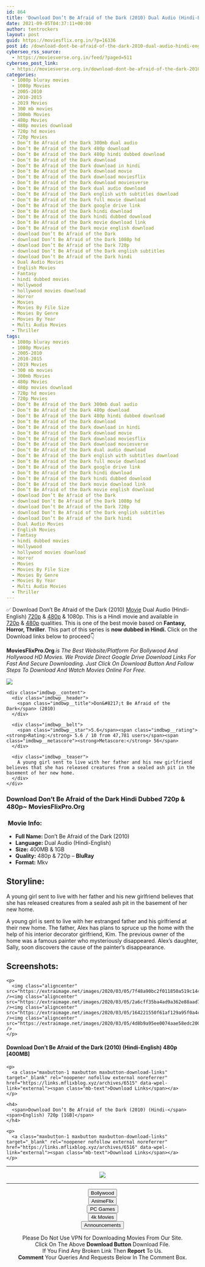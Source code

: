 ```yaml
---
id: 864
title: 'Download Don’t Be Afraid of the Dark (2010) Dual Audio (Hindi-English) 480p [400MB] || 720p [1GB]'
date: 2021-09-05T04:37:11+00:00
author: tentrockers
layout: post
guid: https://moviesflix.org.in/?p=16336
post id: /download-dont-be-afraid-of-the-dark-2010-dual-audio-hindi-english-480p-400mb-720p-1gb/
cyberseo_rss_source:
  - https://moviesverse.org.in/feed/?paged=511
cyberseo_post_link:
  - https://moviesverse.org.in/download-dont-be-afraid-of-the-dark-2010-hindi-480p-720p/
categories:
  - 1080p bluray movies
  - 1080p Movies
  - 2005-2010
  - 2010-2015
  - 2019 Movies
  - 300 mb movies
  - 300mb Movies
  - 480p Movies
  - 480p movies download
  - 720p hd movies
  - 720p Movies
  - Don’t Be Afraid of the Dark 300mb dual audio
  - Don’t Be Afraid of the Dark 480p download
  - Don’t Be Afraid of the Dark 480p hindi dubbed download
  - Don’t Be Afraid of the Dark download
  - Don’t Be Afraid of the Dark download in hindi
  - Don’t Be Afraid of the Dark download movie
  - Don’t Be Afraid of the Dark download moviesflix
  - Don’t Be Afraid of the Dark download moviesverse
  - Don’t Be Afraid of the Dark dual audio download
  - Don’t Be Afraid of the Dark english with subtitles download
  - Don’t Be Afraid of the Dark full movie download
  - Don’t Be Afraid of the Dark google drive link
  - Don’t Be Afraid of the Dark hindi download
  - Don’t Be Afraid of the Dark hindi dubbed download
  - Don’t Be Afraid of the Dark movie download link
  - Don’t Be Afraid of the Dark movie english download
  - download Don’t Be Afraid of the Dark
  - download Don’t Be Afraid of the Dark 1080p hd
  - download Don’t Be Afraid of the Dark 720p
  - download Don’t Be Afraid of the Dark english subtitles
  - download Don’t Be Afraid of the Dark hindi
  - Dual Audio Movies
  - English Movies
  - Fantasy
  - hindi dubbed movies
  - Hollywood
  - hollywood movies download
  - Horror
  - Movies
  - Movies By File Size
  - Movies By Genre
  - Movies By Year
  - Multi Audio Movies
  - Thriller
tags:
  - 1080p bluray movies
  - 1080p Movies
  - 2005-2010
  - 2010-2015
  - 2019 Movies
  - 300 mb movies
  - 300mb Movies
  - 480p Movies
  - 480p movies download
  - 720p hd movies
  - 720p Movies
  - Don’t Be Afraid of the Dark 300mb dual audio
  - Don’t Be Afraid of the Dark 480p download
  - Don’t Be Afraid of the Dark 480p hindi dubbed download
  - Don’t Be Afraid of the Dark download
  - Don’t Be Afraid of the Dark download in hindi
  - Don’t Be Afraid of the Dark download movie
  - Don’t Be Afraid of the Dark download moviesflix
  - Don’t Be Afraid of the Dark download moviesverse
  - Don’t Be Afraid of the Dark dual audio download
  - Don’t Be Afraid of the Dark english with subtitles download
  - Don’t Be Afraid of the Dark full movie download
  - Don’t Be Afraid of the Dark google drive link
  - Don’t Be Afraid of the Dark hindi download
  - Don’t Be Afraid of the Dark hindi dubbed download
  - Don’t Be Afraid of the Dark movie download link
  - Don’t Be Afraid of the Dark movie english download
  - download Don’t Be Afraid of the Dark
  - download Don’t Be Afraid of the Dark 1080p hd
  - download Don’t Be Afraid of the Dark 720p
  - download Don’t Be Afraid of the Dark english subtitles
  - download Don’t Be Afraid of the Dark hindi
  - Dual Audio Movies
  - English Movies
  - Fantasy
  - hindi dubbed movies
  - Hollywood
  - hollywood movies download
  - Horror
  - Movies
  - Movies By File Size
  - Movies By Genre
  - Movies By Year
  - Multi Audio Movies
  - Thriller
---
```

<div class="thecontent clearfix">
  <p>
    ✅ Download Don’t Be Afraid of the Dark (2010) <a href="https://moviesverse.org.in/category/movies/" data-wpel-link="internal">Movie</a> Dual Audio (Hindi-English) <a href="https://moviesverse.org.in/720p-movies/" data-wpel-link="internal">720p</a>&nbsp;&&nbsp;<a href="https://moviesverse.org.in/480p-movies/" data-wpel-link="internal">480p</a> & 1080p. This is a Hindi movie and available in <a href="https://moviesverse.org.in/720p-movies/" data-wpel-link="internal">720p</a>&nbsp;&&nbsp;<a href="https://moviesverse.org.in/480p-movies/" data-wpel-link="internal">480p</a> qualities. This is one of the best movie based on <strong>Fantasy, Horror, Thriller</strong>. This part of this series is <strong>now dubbed in <span>Hindi.&nbsp;</span></strong><span>Click on the Download links below to proceed👇</span>
  </p>
  
  <p>
    <strong><span>MoviesFlixPro.Org&nbsp;</span></strong><em>is The Best Website/Platform For Bollywood And Hollywood HD Movies. We Provide Direct Google Drive Download Links For Fast And Secure Downloading. Just Click On Download Button And Follow Steps To&nbsp;Download And Watch Movies Online For Free.</em>
  </p>
  
  <div class="imdbwp imdbwp--movie dark">
    <div class="imdbwp__thumb">
      <a class="imdbwp__link" target="_blank" title="Don't Be Afraid of the Dark" href="https://www.imdb.com/title/tt1270761/" rel="nofollow external noopener noreferrer" data-wpel-link="external"><img class="imdbwp__img" src="https://m.media-amazon.com/images/M/MV5BMTYwMDk4ODU0OV5BMl5BanBnXkFtZTcwMDY2NDE0Ng@@._V1_SX300.jpg" /></a>
    </div>
    
    <div class="imdbwp__content">
      <div class="imdbwp__header">
        <span class="imdbwp__title">Don&#8217;t Be Afraid of the Dark</span> (2010)
      </div>
      
      <div class="imdbwp__belt">
        <span class="imdbwp__star">5.6</span><span class="imdbwp__rating"><strong>Rating:</strong> 5.6 / 10 from 47,781 users</span><span class="imdbwp__metascore"><strong>Metascore:</strong> 56</span>
      </div>
      
      <div class="imdbwp__teaser">
        A young girl sent to live with her father and his new girlfriend believes that she has released creatures from a sealed ash pit in the basement of her new home.
      </div>
    </div>
  </div>
  
  <h3>
    <span>Download Don’t Be Afraid of the Dark Hindi Dubbed 720p & 480p~ MoviesFlixPro.Org</span>
  </h3>
  
  <h3>
    <span>&nbsp;Movie Info:&nbsp;</span>
  </h3>
  
  <ul>
    <li>
      <strong>Full Name: </strong>Don’t Be Afraid of the Dark (2010)
    </li>
    <li>
      <strong>Language:</strong> Dual Audio (Hindi-English)
    </li>
    <li>
      <strong>Size:</strong> 400MB & 1GB
    </li>
    <li>
      <strong>Quality:</strong> 480p & 720p – <span><strong>BluRay</strong></span>
    </li>
    <li>
      <strong>Format:</strong>&nbsp;Mkv
    </li>
  </ul>
  
  <h2>
    <span>Storyline:</span>
  </h2>
  
  <p>
    A young girl sent to live with her father and his new girlfriend believes that she has released creatures from a sealed ash pit in the basement of her new home.
  </p>
  
  <div>
    A young girl is sent to live with her estranged father and his girlfriend at their new home. The father, Alex has plans to spruce up the home with the help of his interior decorator girlfriend, Kim. The previous owner of the home was a famous painter who mysteriously disappeared. Alex’s daughter, Sally, soon discovers the cause of the painter’s disappearance.
  </div>
  
  <div class="summary_text">
    <h2>
      <span>Screenshots:</span>
    </h2>
    
    <p>
      <img class="aligncenter" src="https://extraimage.net/images/2020/03/05/7f48a90bc2f011850a519c1443101de7.jpg" /><img class="aligncenter" src="https://extraimage.net/images/2020/03/05/2a6cff35ba4ad9a362e88aad750ed743.jpg" /><img class="aligncenter" src="https://extraimage.net/images/2020/03/05/164221550f61af129a95f0a4c1e335b0.jpg" /><img class="aligncenter" src="https://extraimage.net/images/2020/03/05/4d8b9a95ee0074aae58edc20059422e7.jpg" />
    </p>
  </div>
  
  <div class="inline canwrap">
    <h4>
      <span>Download Don’t Be Afraid of the Dark (2010) (Hindi-English) </span><span>480p&nbsp; [400MB]</span>
    </h4>
    
    <p>
      <a class="maxbutton-1 maxbutton maxbutton-download-links" target="_blank" rel="noopener nofollow external noreferrer" href="https://links.mflixblog.xyz/archives/6515" data-wpel-link="external"><span class="mb-text">Download Links</span></a>
    </p>
    
    <h4>
      <span>Download Don’t Be Afraid of the Dark (2010) (Hindi-</span><span>English) 720p [1GB]</span>
    </h4>
    
    <p>
      <a class="maxbutton-1 maxbutton maxbutton-download-links" target="_blank" rel="noopener nofollow external noreferrer" href="https://links.mflixblog.xyz/archives/6516" data-wpel-link="external"><span class="mb-text">Download Links</span></a>
    </p>
  </div>
</div>

<center>
  </p> 
  
  <hr />
  
  <p>
    <a href="http://gdrivepro.xyz/join.php" data-wpel-link="external" target="_blank" rel="nofollow external noopener noreferrer"><img src="https://i.imgur.com/FhMdWdW.png" /></a>
  </p>
  
  <hr />
  
  <p>
    <a href="https://dogemovies.xyz" target="_blank" data-wpel-link="external" rel="nofollow external noopener noreferrer"><button class="button button5">Bollywood</button></a><br /> <a href="https://animeflix.in" target="_blank" data-wpel-link="external" rel="nofollow external noopener noreferrer"><button class="button button5">AnimeFlix</button></a><br /> <a href="https://gamesflix.net/" target="_blank" data-wpel-link="external" rel="nofollow external noopener noreferrer"><button class="button button5">PC Games</button></a><br /> <a href="https://uhdmovies.in" target="_blank" data-wpel-link="external" rel="nofollow external noopener noreferrer"><button class="button button5">4k Movies</button></a><br /> <a href="https://moviesverse.org.in/announcements/" target="_blank" data-wpel-link="internal" rel="noopener"><button class="button button5">Announcements</button></a>
  </p>
  
  <div class="alert alert-danger">
    Please Do Not Use VPN for Downloading Movies From Our Site.
  </div>
  
  <div class="alert alert-success">
    Click On The Above <strong>Download Button</strong> Download File.
  </div>
  
  <div class="alert alert-warning">
    If You Find Any Broken Link Then <strong>Report</strong> To Us.
  </div>
  
  <div class="alert alert-info">
    <strong>Comment</strong> Your Queries And Requests Below In The Comment Box.
  </div>
  
  <p>
    </center>
  </p>